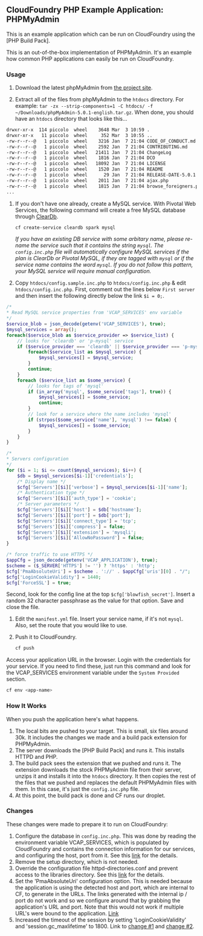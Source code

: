## CloudFoundry PHP Example Application:  PHPMyAdmin

This is an example application which can be run on CloudFoundry using the [PHP Build Pack].

This is an out-of-the-box implementation of PHPMyAdmin. It's an example how common PHP applications can easily be run on CloudFoundry.

### Usage

1. Download the latest phpMyAdmin from [the project site](https://www.phpmyadmin.net/downloads/).

1. Extract all of the files from phpMyAdmin to the `htdocs` directory. For example: `tar -zx --strip-components=1 -C htdocs/ -f ~/Downloads/phpMyAdmin-5.0.1-english.tar.gz`. When done, you should have an `htdocs` directory that looks like this...

  ```bash
  drwxr-xr-x  114 piccolo  wheel    3648 Mar  3 10:59 .
  drwxr-xr-x   11 piccolo  wheel     352 Mar  3 10:55 ..
  -rw-r--r--@   1 piccolo  wheel    3216 Jan  7 21:04 CODE_OF_CONDUCT.md
  -rw-r--r--@   1 piccolo  wheel    2592 Jan  7 21:04 CONTRIBUTING.md
  -rw-r--r--@   1 piccolo  wheel   21411 Jan  7 21:04 ChangeLog
  -rw-r--r--@   1 piccolo  wheel    1816 Jan  7 21:04 DCO
  -rw-r--r--@   1 piccolo  wheel   18092 Jan  7 21:04 LICENSE
  -rw-r--r--@   1 piccolo  wheel    1520 Jan  7 21:04 README
  -rw-r--r--@   1 piccolo  wheel      29 Jan  7 21:04 RELEASE-DATE-5.0.1
  -rw-r--r--@   1 piccolo  wheel    2011 Jan  7 21:04 ajax.php
  -rw-r--r--@   1 piccolo  wheel    1815 Jan  7 21:04 browse_foreigners.php
  ...
  ```

1. If you don't have one already, create a MySQL service.  With Pivotal Web Services, the following command will create a free MySQL database through [ClearDb].

   ```bash
   cf create-service cleardb spark mysql
   ```
   *If you have an existing DB service with some arbitary name, please re-name the service such that it contains the string `mysql`. The `config.inc.php` file will automatically configure MySQL services if the plan is ClearDb or Pivotal MySQL, if they are tagged with `mysql` or if the service name contains the word `mysql`. If you do not follow this pattern, your MySQL service will require manual configuration.*

1. Copy `htdocs/config.sample.inc.php` to `htdocs/config.inc.php` & edit `htdocs/config.inc.php`. First, comment out the lines below `First server` and then insert the following directly below the link `$i = 0;`.

  ```php
  /*
  * Read MySQL service properties from 'VCAP_SERVICES' env variable
  */
  $service_blob = json_decode(getenv('VCAP_SERVICES'), true);
  $mysql_services = array();
  foreach($service_blob as $service_provider => $service_list) {
      // looks for 'cleardb' or 'p-mysql' service
      if ($service_provider === 'cleardb' || $service_provider === 'p-mysql') {
          foreach($service_list as $mysql_service) {
              $mysql_services[] = $mysql_service;
          }
          continue;
      }
      foreach ($service_list as $some_service) {
          // looks for tags of 'mysql'
          if (in_array('mysql', $some_service['tags'], true)) {
              $mysql_services[] = $some_service;
              continue;
          }
          // look for a service where the name includes 'mysql'
          if (strpos($some_service['name'], 'mysql') !== false) {
              $mysql_services[] = $some_service;
          }
      }
  }

  /*
  * Servers configuration
  */
  for ($i = 1; $i <= count($mysql_services); $i++) {
      $db = $mysql_services[$i-1]['credentials'];
      /* Display name */
      $cfg['Servers'][$i]['verbose'] = $mysql_services[$i-1]['name'];
      /* Authentication type */
      $cfg['Servers'][$i]['auth_type'] = 'cookie';
      /* Server parameters */
      $cfg['Servers'][$i]['host'] = $db['hostname'];
      $cfg['Servers'][$i]['port'] = $db['port'];
      $cfg['Servers'][$i]['connect_type'] = 'tcp';
      $cfg['Servers'][$i]['compress'] = false;
      $cfg['Servers'][$i]['extension'] = 'mysqli';
      $cfg['Servers'][$i]['AllowNoPassword'] = false;
  }

  /* force traffic to use HTTPS */
  $appCfg = json_decode(getenv('VCAP_APPLICATION'), true);
  $scheme = ($_SERVER['HTTPS'] != '') ? 'https' : 'http';
  $cfg['PmaAbsoluteUri'] = $scheme . '://' . $appCfg['uris'][0] . "/";
  $cfg['LoginCookieValidity'] = 1440;
  $cfg['ForceSSL'] = true;
  ```

  Second, look for the config line at the top `$cfg['blowfish_secret']`. Insert a random 32 character passphrase as the value for that option. Save and close the file.

1. Edit the `manifest.yml` file. Insert your service name, if it's not `mysql`. Also, set the route that you would like to use.

1. Push it to CloudFoundry.

   ```bash
   cf push
   ```

  Access your application URL in the browser.  Login with the credentials for your service.  If you need to find these, just run this command and look for the VCAP_SERVICES environment variable under the `System Provided` section.

   ```bash
   cf env <app-name>
   ```

### How It Works

When you push the application here's what happens.

1. The local bits are pushed to your target.  This is small, six files around 30k. It includes the changes we made and a build pack extension for PHPMyAdmin.
1. The server downloads the [PHP Build Pack] and runs it.  This installs HTTPD and PHP.
1. The build pack sees the extension that we pushed and runs it.  The extension downloads the stock PHPMyAdmin file from their server, unzips it and installs it into the `htdocs` directory.  It then copies the rest of the files that we pushed and replaces the default PHPMyAdmin files with them.  In this case, it's just the `config.inc.php` file.
1. At this point, the build pack is done and CF runs our droplet.

### Changes

These changes were made to prepare it to run on CloudFoundry:

1. Configure the database in `config.inc.php`.  This was done by reading the environment variable VCAP_SERVICES, which is populated by CloudFoundry and contains the connection information for our services, and configuring the host, port from it.  See this [link](https://github.com/cloudfoundry-samples/cf-ex-phpmyadmin/blob/master/htdocs/config.inc.php#L27) for the details.
2. Remove the setup directory, which is not needed.
3. Override the configuration file httpd-directories.conf and prevent access to the libraries directory.  See this [link](https://github.com/cloudfoundry-samples/cf-ex-phpmyadmin/blob/master/.bp-config/httpd/extra/httpd-directories.conf#L14) for the details.
4. Set the 'PmaAbsoluteUri' configuration option.  This is needed because the application is using the detected host and port, which are internal to CF, to generate in the URLs.  The links generated with the internal ip / port do not work and so we configure around that by grabbing the application's URL and port. Note that this would not work if multiple URL's were bound to the application.  [Link](https://github.com/cloudfoundry-samples/cf-ex-phpmyadmin/blob/master/htdocs/config.inc.php#L52)
5. Increased the timeout of the session by setting 'LoginCookieValidity' and 'session.gc_maxlifetime' to 1800.  Link to [change #1](https://github.com/cloudfoundry-samples/cf-ex-phpmyadmin/blob/master/htdocs/config.inc.php#L56) and [change #2](https://github.com/cloudfoundry-samples/cf-ex-phpmyadmin/blob/master/.bp-config/php/php.ini#L1443).

[PHP Buildpack]:https://github.com/cloudfoundry/php-buildpack
[ClearDb]:https://www.cleardb.com/
